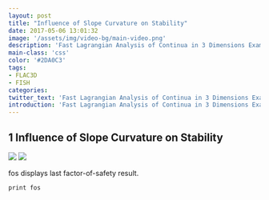 ```yaml
---
layout: post
title: "Influence of Slope Curvature on Stability"
date: 2017-05-06 13:01:32
image: '/assets/img/video-bg/main-video.png'
description: 'Fast Lagrangian Analysis of Continua in 3 Dimensions Example Applications'
main-class: 'css'
color: '#2DA0C3'
tags:
- FLAC3D
- FISH
categories:
twitter_text: 'Fast Lagrangian Analysis of Continua in 3 Dimensions Example Applications'
introduction: 'Fast Lagrangian Analysis of Continua in 3 Dimensions Example Applications'
---
```



## 1 Influence of Slope Curvature on Stability



<!-- {% highlight lisp %}
system "del FOS*.f3sav" ; Remove old save files
call slope3d
call slope3d-plot
call slope3d-check
{% endhighlight %}
 -->

<img src="/assets/svg/slope3d.svg"/>

<img src="/assets/img/slope3d/hoek-bray-1981.jpg">

fos displays last factor-of-safety result.

`print fos`





